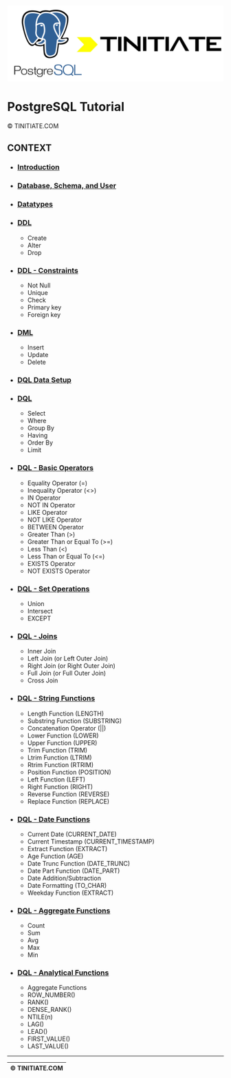 ![PostgreSQL Tinitiate Image](postgresql_tinitiate.png)
# PostgreSQL Tutorial
&copy; TINITIATE.COM

## CONTEXT
* ### [Introduction](postgresql-introduction.md)
* ### [Database, Schema, and User](postgresql-db-sch-user.md)
* ### [Datatypes](postgresql-datatypes.md)
* ### [DDL](postgresql-ddl.md)
    * Create
    * Alter
    * Drop
* ### [DDL - Constraints](postgresql-ddl-constraints.md)
    * Not Null
    * Unique
    * Check
    * Primary key
    * Foreign key
* ### [DML](postgresql-dml.md)
    * Insert
    * Update
    * Delete
* ### [DQL Data Setup](postgresql-dql-data-setup.md)
* ### [DQL](postgresql-dql.md)
    * Select
    * Where
    * Group By
    * Having
    * Order By
    * Limit
* ### [DQL - Basic Operators](postgresql-dql-basic-operators.md)
    * Equality Operator (=)
    * Inequality Operator (<>)
    * IN Operator
    * NOT IN Operator
    * LIKE Operator
    * NOT LIKE Operator
    * BETWEEN Operator
    * Greater Than (>)
    * Greater Than or Equal To (>=)
    * Less Than (<)
    * Less Than or Equal To (<=)
    * EXISTS Operator
    * NOT EXISTS Operator
* ### [DQL - Set Operations](postgresql-dql-set-operations.md)
    * Union
    * Intersect
    * EXCEPT
* ### [DQL - Joins](postgresql-dql-joins.md)
    * Inner Join
    * Left Join (or Left Outer Join)
    * Right Join (or Right Outer Join)
    * Full Join (or Full Outer Join)
    * Cross Join
* ### [DQL - String Functions](postgresql-dql-string-functions.md)
    * Length Function (LENGTH)
    * Substring Function (SUBSTRING)
    * Concatenation Operator (||)
    * Lower Function (LOWER)
    * Upper Function (UPPER)
    * Trim Function (TRIM)
    * Ltrim Function (LTRIM)
    * Rtrim Function (RTRIM)
    * Position Function (POSITION)
    * Left Function (LEFT)
    * Right Function (RIGHT)
    * Reverse Function (REVERSE)
    * Replace Function (REPLACE)
* ### [DQL - Date Functions](postgresql-dql-date-functions.md)
    * Current Date (CURRENT_DATE)
    * Current Timestamp (CURRENT_TIMESTAMP)
    * Extract Function (EXTRACT)
    * Age Function (AGE)
    * Date Trunc Function (DATE_TRUNC)
    * Date Part Function (DATE_PART)
    * Date Addition/Subtraction
    * Date Formatting (TO_CHAR)
    * Weekday Function (EXTRACT)
* ### [DQL - Aggregate Functions](postgresql-dql-aggregate-functions.md)
    * Count
    * Sum
    * Avg
    * Max
    * Min
* ### [DQL - Analytical Functions](postgresql-dql-analytical-functions.md)
    * Aggregate Functions
    * ROW_NUMBER()
    * RANK()
    * DENSE_RANK()
    * NTILE(n)
    * LAG()
    * LEAD()
    * FIRST_VALUE()
    * LAST_VALUE()
***
| &copy; TINITIATE.COM |
|----------------------|